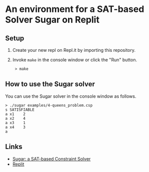 # An environment for a SAT-based Solver Sugar on Replit

## Setup

1. Create your new repl on Repl.it by importing this repository.
2. Invoke `make` in the console window or click the "Run" button.

        > make

## How to use the Sugar solver

You can use the Sugar solver in the console window as follows.

    > ./sugar examples/4-queens_problem.csp 
    s SATISFIABLE
    a x1    2
    a x2    4
    a x3    1
    a x4    3
    a

## Links
* [Sugar: a SAT-based Constraint Solver](https://cspsat.gitlab.io/sugar/)
* [Replit](http://replit.com/)
